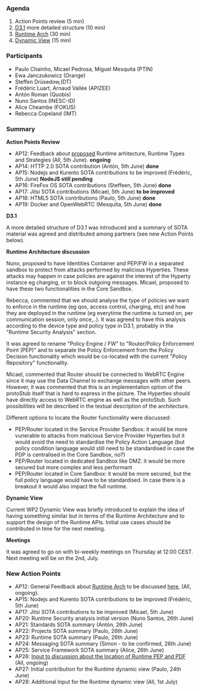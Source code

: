 ### Agenda

1. Action Points review (5 min)
1. [D3.1](../deliverables/D3.1-Hyperty-Runtime-and-Hyperty-Messaging-Node-Specification.md) more detailed structure (10 min)
1. [Runtime Arch](../specs/runtime/runtime-architecture.md) (30 min)
1. [Dynamic View](https://github.com/reTHINK-project/architecture/tree/master/docs/dynamic-view) (15 min)

### Participants

* Paulo Chainho, Micael Pedrosa, Miguel Mesquita  (PTIN)
* Ewa Janczukowicz (Orange)
* Steffen Drüsedow,(DT)
* Frédéric Luart, Arnaud Vallée (APIZEE)
* Antón Roman (Quobis)
* Nuno Santos (INESC-ID)
* Alice Cheambe (FOKUS)
* Rebecca Copeland (IMT)

### Summary

**Action Points Review**
* AP12: Feedback about [proposed](https://github.com/reTHINK-project/core-framework/blob/master/docs/specs/runtime.md) Runtime arhitecture, Runtime Types and Strategies (All, 5th June). **ongoing**
* AP14: HTTP 2.0 SOTA contribution (Antón, 5th June) **done**
* AP15: Nodejs and Kurento SOTA contributions to be improved (Frédéric, 5th June) **NodeJS still pending**
* AP16: FireFox OS SOTA contributions (Steffeen, 5th June) **done**
* AP17: Jitsi SOTA contributions (Micael, 5th June) **to be improved**
* AP18: HTML5 SOTA contributions (Paulo, 5th June) **done**
* AP19: Docker and OpenWebRTC (Mesquita, 5th June) **done**

**D3.1**

A more detailed structure of D3.1 was introduced and a summary of SOTA material was agreed and distributed among partners (see new Action Points below).

**Runtime Architecture discussion**

Nuno, proposed to have Identities Container and PEP/FW in a separated sandbox to protect from attacks performed by malicious Hyperties. These attacks may happen in case policies are against the interest of the Hyperty instance eg charging, or to block outgoing messages. Micael, proposed to have these two functionalities in the Core Sandbox.

Rebecca, commented that we should analyse the type of policies we want to enforce in the runtime (eg qos, access control, charging, etc) and how they are deployed in the runtime (eg everytime the runtime is turned on, per communication session, only once,..). It was agreed to have this analysis according to the device type and policy type in D3.1, probably in the "Runtime Security Analysis" section.

It was agreed to rename "Policy Engine / FW" to "Router/Policy Enforcement Point (PEP)" and to separate the Policy Enforcement  from the Policy Decision functionality which would be co-located with the current "Policy Repository" functionality. 

Micael, commented that Router should be connected to WebRTC Engine since it may use the Data Channel to exchange messages with other peers. However, it was commented that this is an implementation option of the protoStub itself that is hard to express in the picture. The Hyperties should have directly access to WebRTC engine as well as the protoStub. Such possibilities will be described in the textual description of the architecture. 

Different options to locate the Router functionality were discussed:
* PEP/Router located in the Service Provider Sandbox: it would be more vunerable to attacks from malicious Service Provider Hyperties but it would avoid the need to standardise the Policy Action Language (but policy condition language would still need to be standardised in case the PDP is centralised in the Core Sandbox, no?)
* PEP/Router located in dedicated Sandbox like DMZ: it would be more secured but more complex and less performant
* PEP/Router located in Core Sandbox: it would be more secured, but the full policy language would have to be standardised. In case there is a breakout it would also impact the full runtime. 

**Dynamic View**

Current WP2 Dynamic View was briefly introduced to explain the idea of having something similar but in terms of the Runtime Architecture and to support the design of the Runtime APIs. Initial use cases should be contributed in time for the next meeting.

**Meetings**

It was agreed to go on with bi-weekly meetings on Thursday at 12:00 CEST. Next meeting will be on the 2nd, July.

### New Action Points

* AP12: General Feedback about [Runtime Arch](../specs/runtime/runtime-architecture.md) to be discussed [here](https://github.com/reTHINK-project/core-framework/issues/41), (All, ongoing).
* AP15: Nodejs and Kurento SOTA contributions to be improved (Frédéric, 5th June)
* AP17: Jitsi SOTA contributions to be improved (Micael, 5th June)
* AP20: Runtime Security analysis initial version (Nuno Santos, 26th June)
* AP21: Standards SOTA summary (Antón, 26th June)
* AP22: Projects SOTA summary (Paulo, 26th June)
* AP23: Runtime SOTA summary (Paulo, 26th June)
* AP24: Messaging SOTA summary (Simon - to be confirmed, 26th June)
* AP25: Service Framework SOTA summary (Alice, 26th June)
* AP26: [Input to discussion about the location of Runtime PEP and PDF](https://github.com/reTHINK-project/core-framework/issues/45) (All, ongoing)
* AP27: Initial contribution for the Runtime dynamic view (Paulo, 24th June)
* AP28: Additional Input for the Runtime dynamic view (All, 1st July)

